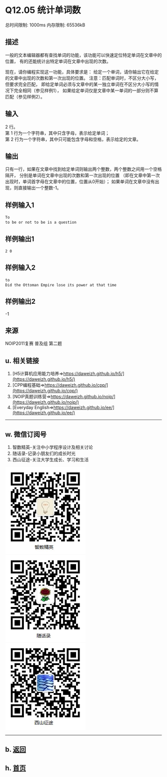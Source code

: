 # Q12.05 统计单词数

总时间限制: 1000ms 内存限制: 65536kB

## 描述

一般的文本编辑器都有查找单词的功能，该功能可以快速定位特定单词在文章中的位置，
有的还能统计出特定单词在文章中出现的次数。

现在，请你编程实现这一功能，具体要求是：
给定一个单词，请你输出它在给定的文章中出现的次数和第一次出现的位置。
注意：匹配单词时，不区分大小写，但要求完全匹配，
即给定单词必须与文章中的某一独立单词在不区分大小写的情况下完全相同（参见样例1），
如果给定单词仅是文章中某一单词的一部分则不算匹配（参见样例2）。

## 输入
2 行。   
第 1 行为一个字符串，其中只含字母，表示给定单词；   
第 2 行为一个字符串，其中只可能包含字母和空格，表示给定的文章。

## 输出

只有一行，如果在文章中找到给定单词则输出两个整数，两个整数之间用一个空格隔开，
分别是单词在文章中出现的次数和第一次出现的位置
（即在文章中第一次出现时，单词首字母在文章中的位置，位置从0开始）；
如果单词在文章中没有出现，则直接输出一个整数-1。

## 样例输入1

    To
    to be or not to be is a question


## 样例输出1
    
    2 0

## 样例输入2

    to
    Did the Ottoman Empire lose its power at that time

## 样例输出2

-1

## 来源

NOIP2011复赛 普及组 第二题

## u. 相关链接

1. [H5计算机应用能力培养=>https://daweizh.github.io/h5/](https://daweizh.github.io/h5/)
2. [CPP编程基础=>https://daweizh.github.io/cpp/](https://daweizh.github.io/cpp/)
3. [NOIP真题训练营=>https://daweizh.github.io/noip/](https://daweizh.github.io/noip/)
4. [Everyday English=>https://daweizh.github.io/ee/](https://daweizh.github.io/ee/)

----------

## w. 微信订阅号

1. 智数精英-关注中小学程序设计及相关讨论
2. 随话录-记录小朋友们的成长时光
3. 西山征途-关注大学生成长、学习和生活

![欢迎关注“智数精英”订阅号](../../assets/me/img/idea8.jpg)
![欢迎关注“随话录”订阅号](../../assets/me/img/shl8.jpg)
![欢迎关注“西山征途”订阅号](../../assets/me/img/xszt8.jpg)

----------

## b. [返回](../)
    
## h. [首页](../../)

